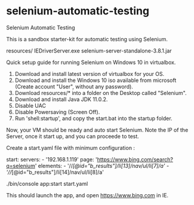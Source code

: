 # selenium-automatic-testing
Selenium Automatic Testing

This is a sandbox starter-kit for automatic testing using Selenium.

resources/
    IEDriverServer.exe
    selenium-server-standalone-3.8.1.jar

Quick setup guide for running Selenium on Windows 10 in virtualbox.

1. Download and install latest version of virtualbox for your OS.
2. Download and install the Windows 10 iso available from microsoft (Create account "User", without any password).
3. Download resources/* into a folder on the Desktop called "Selenium".
4. Download and install Java JDK 11.0.2.
5. Disable UAC
6. Disable Powersaving (Screen Off).
7. Run 'shell:startup', and copy the start.bat into the startup folder.

Now, your VM should be ready and auto start Selenium. Note the IP of the Server, once it start up, and you can proceede to test.

Create a start.yaml file with minimum configuration :

start:
    servers:
        - '192.168.1.119'
    page: 'https://www.bing.com/search?q=selenium'
    elements: 
        - '//*[@id="b_results"]/li[13]/nav/ul/li[7]/a'
        - '//*[@id="b_results"]/li[14]/nav/ul/li[8]/a'

./bin/console app:start start.yaml

This should launch the app, and open https://www.bing.com in IE.
